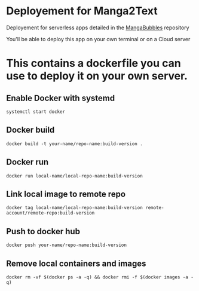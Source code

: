 # Deployement for Manga2Text

Deployement for serverless apps detailed in the [MangaBubbles](https://github.com/Gozea/MangaBubble) repository

You'll be able to deploy this app on your own terminal or on a Cloud server

This contains a dockerfile you can use to deploy it on your own server.
=======
## Enable Docker with systemd

```systemctl start docker```

## Docker build

```docker build -t your-name/repo-name:build-version .```

## Docker run

```docker run local-name/local-repo-name:build-version```

## Link local image to remote repo

```docker tag local-name/local-repo-name:build-version remote-account/remote-repo:build-version```

## Push to docker hub

```docker push your-name/repo-name:build-version```

## Remove local containers and images

```docker rm -vf $(docker ps -a -q) && docker rmi -f $(docker images -a -q)```

